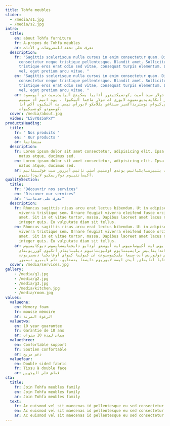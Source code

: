 ```yaml
---
title: Tohfa meubles
slider:
  - /media/s1.jpg
  - /media/s2.jpg
intro:
  title:
    en: about Tohfa furniture
    fr: A-propos de Tohfa meubles
    ar: تعرف على تحفة للمفروشات و الأثاث
  description:
    fr: "Sagittis scelerisque nulla cursus in enim consectetur quam. Dictum urna sed
      consectetur neque tristique pellentesque. Blandit amet. Sollicitudin
      tristique eros erat odio sed vitae, consequat turpis elementum. Lorem nibh
      vel, eget pretium arcu vitae. "
    en: "Sagittis scelerisque nulla cursus in enim consectetur quam. Dictum urna sed
      consectetur neque tristique pellentesque. Blandit amet. Sollicitudin
      tristique eros erat odio sed vitae, consequat turpis elementum. Lorem nibh
      vel, eget pretium arcu vitae. "
    ar: لوريم ايبسوم دولار سيت أميت ,كونسيكتيتور أدايبا يسكينج أليايت,سيت دو أيوسمود
      تيمبور أنكايديديونتيوت لابوري ات دولار ماجنا أليكيوا . يوت انيم أد مينيم
      فينايم,كيواس نوستريدأكسير سيتاشن يللأمكو لابورأس نيسي يت أليكيوب أكس أيا
      كوممودو كونسيكيوات.
  cover: /media/about.jpg
  video: "L5vYQs5aPxY"
productsHeading:
  title:
    fr: " Nos produits "
    en: " Our products "
    ar: منتجاتنا
  description:
    fr: Lorem ipsum dolor sit amet consectetur, adipisicing elit. Ipsa libero labore
      natus atque, ducimus sed.
    en: Lorem ipsum dolor sit amet consectetur, adipisicing elit. Ipsa libero labore
      natus atque, ducimus sed.
    ar: سيت يتبيرسبايكياتيس يوندي أومنيس أستي ناتيس أيررور سيت فوليبتاتيم
      أكيسأنتييوم دولاريمكيو لايودانتيوم.
qualitySection:
  title:
    fr: "Découvrir nos services"
    en: "Discover our services"
    ar: "تعرف على خدماتنا"
  description:
    fr: Rhoncus sagittis risus arcu erat lectus bibendum. Ut in adipiscing quis in
      viverra tristique sem. Ornare feugiat viverra eleifend fusce orci in quis
      amet. Sit in et vitae tortor, massa. Dapibus laoreet amet lacus nibh
      integer quis. Eu vulputate diam sit tellus.
    en: Rhoncus sagittis risus arcu erat lectus bibendum. Ut in adipiscing quis in
      viverra tristique sem. Ornare feugiat viverra eleifend fusce orci in quis
      amet. Sit in et vitae tortor, massa. Dapibus laoreet amet lacus nibh
      integer quis. Eu vulputate diam sit tellus.
    ar: أت فيرو ايوس ايت أكيوساميوس ايت أيوستو أودايو دايجنايسسايموس ديوكايميوس
      كيواي بلاندايتاييس برايسينتايوم فوليوبتاتيوم ديلينايتاي أتكيوي كورريوبتاي
      كيوأوس دولوريس أيت سيما يليكيوسيونت ان كيولبا كيواي أوفايكيا ديسيريونت
      موللايتايا انايماي, أيدي ايست لابوريوم دايستا ينستايو. نام لايبيرو تيمبور
  cover: /media/services.jpg
gallery:
    - /media/g1.jpg
    - /media/g2.jpg
    - /media/g3.jpg
    - /media/kitchen.jpg
    - /media/room.jpg
values:
  valueone:
    en: Memory foam
    fr: mousse mémoire
    ar: الرغوة المرنة
  valuetwo:
    en: 10 year guarantee
    fr: Garantie de 10 ans
    ar: ضمان لمدة 10 سنوات
  valuethree:
    en: Comfortable support
    fr: Soutien confortable
    ar: دعم مريح
  valuefour:
    en: Double sided fabric
    fr: Tissu à double face
    ar: قماش على الوجهين
cta:
  title: 
    fr: Join Tohfa meubles family
    en: Join Tohfa meubles family
    ar: Join Tohfa meubles family
  text: 
    fr: Ac euismod vel sit maecenas id pellentesque eu sed consectetur. Malesuada adipiscing sagittis vel nulla nec. 
    en: Ac euismod vel sit maecenas id pellentesque eu sed consectetur. Malesuada adipiscing sagittis vel nulla nec.
    ar: Ac euismod vel sit maecenas id pellentesque eu sed consectetur. Malesuada adipiscing sagittis vel nulla nec.
---
```

